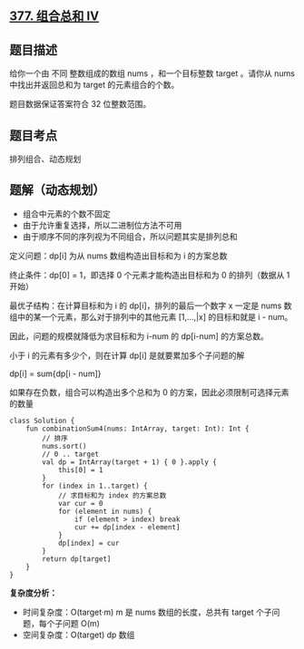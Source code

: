 ## [377. 组合总和 Ⅳ](https://leetcode.cn/problems/combination-sum-iv/description/)

## 题目描述

给你一个由 不同 整数组成的数组 nums ，和一个目标整数 target 。请你从 nums 中找出并返回总和为 target 的元素组合的个数。

题目数据保证答案符合 32 位整数范围。

## 题目考点

排列组合、动态规划

## 题解（动态规划）
 
- 组合中元素的个数不固定
- 由于允许重复选择，所以二进制位方法不可用
- 由于顺序不同的序列视为不同组合，所以问题其实是排列总和

定义问题：dp[i] 为从 nums 数组构造出目标和为 i 的方案总数

终止条件：dp[0] = 1，即选择 0 个元素才能构造出目标和为 0 的排列（数据从 1 开始）

最优子结构：在计算目标和为 i 的 dp[i]，排列的最后一个数字 x 一定是 nums 数组中的某一个元素，那么对于排列中的其他元素 [1,...,|x] 的目标和就是 i - num。

因此，问题的规模就降低为求目标和为 i-num 的 dp[i-num] 的方案总数。

小于 i 的元素有多少个，则在计算 dp[i] 是就要累加多个子问题的解

dp[i] = sum{dp[i - num]}

如果存在负数，组合可以构造出多个总和为 0 的方案，因此必须限制可选择元素的数量

```
class Solution {
    fun combinationSum4(nums: IntArray, target: Int): Int {
        // 排序
        nums.sort()
        // 0 .. target
        val dp = IntArray(target + 1) { 0 }.apply {
            this[0] = 1
        }
        for (index in 1..target) {
            // 求目标和为 index 的方案总数
            var cur = 0
            for (element in nums) {
                if (element > index) break
                cur += dp[index - element]
            }
            dp[index] = cur
        }
        return dp[target]
    }
}
```

**复杂度分析：**

- 时间复杂度：O(target·m) m 是 nums 数组的长度，总共有 target 个子问题，每个子问题 O(m)
- 空间复杂度：O(target) dp 数组  
